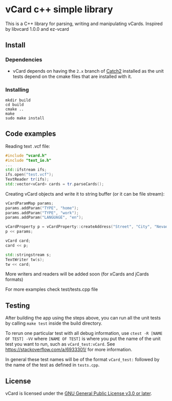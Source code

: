 # vCard c++ simple library

This is a C++ library for parsing, writing and manipulating vCards.
Inspired by libvcard 1.0.0 and ez-vcard

## Install

### Dependencies
- vCard depends on having the `2.x` branch of [Catch2](https://github.com/catchorg/Catch2) installed as the unit tests depend on the cmake files that are installed with it.

### Installing
```
mkdir build
cd build
cmake ..
make
sudo make install
```


## Code examples

Reading text .vcf file:

```c++
#include "vcard.h"
#include "text_io.h"
...
std::ifstream ifs;
ifs.open("test.vcf");
TextReader tr(ifs);
std::vector<vCard> cards = tr.parseCards();

```

Creating vCard objects and write it to string buffer (or it can be file stream):

```c++
vCardParamMap params;
params.addParam("TYPE", "home");
params.addParam("TYPE", "work");
params.addParam("LANGUAGE", "en");

vCardProperty p = vCardProperty::createAddress("Street", "City", "Nevada", "112233", "USA");
p << params;

vCard card;
card << p;

std::stringstream s;
TextWriter tw(s);
tw << card;
```

More writers and readers will be added soon (for xCards and jCards formats)

For more examples check test/tests.cpp file

## Testing

After building the app using the steps above, you can run all the unit tests by calling `make test` inside the build directory.

To rerun one particular test with all debug information, use `ctest -R [NAME OF TEST] -VV` where `[NAME OF TEST]` is where you put the name of the unit test you want to run, such as `vCard_test:vCard`. See https://stackoverflow.com/a/6933301/ for more information.

In general these test names will be of the format `vCard_test:` followed by the name of the test as defined in `tests.cpp`.

## License

vCard is licensed under the [GNU General Public License v3.0 or later](LICENSE.md).
